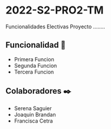 # 2022-S2-PRO2-TM
Funcionalidades Electivas Proyecto
........
## Funcionalidad 🚀
* Primera Funcion
* Segunda Funcion
* Tercera Funcion

## Colaboradores ✒️

* Serena Saguier
* Joaquin Brandan
* Francisca Cetra
